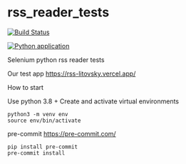 # rss_reader_tests

[![Build Status](https://app.travis-ci.com/berpress/rss_reader_tests.svg?branch=main)](https://app.travis-ci.com/berpress/rss_reader_tests)

[![Python application](https://github.com/berpress/rss_reader_tests/actions/workflows/python-app.yml/badge.svg)](https://github.com/berpress/rss_reader_tests/actions/workflows/python-app.yml)

Selenium python rss reader tests

Our test app https://rss-litovsky.vercel.app/

How to start

Use python 3.8 + Create and activate virtual environments

```angular2html
python3 -m venv env
source env/bin/activate
```
pre-commit https://pre-commit.com/
```angular2html
pip install pre-commit
pre-commit install
```

